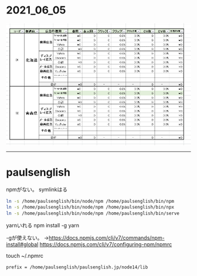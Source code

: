 # 2021_06_05

![image](https://github.com/nominalrune/wiki_project/raw/master/images/Sat_Jun_05_2021_1622870896858.png)

---
# paulsenglish 


npmがない。
symlinkはる

```sh
ln -s /home/paulsenglish/bin/node/npm /home/paulsenglish/bin/npm
ln -s /home/paulsenglish/bin/node/npm /home/paulsenglish/bin/npx
ln -s /home/paulsenglish/bin/node/npm /home/paulsenglish/bin/serve
```

yarnいれる
npm install -g yarn

-gが使えない。
→https://docs.npmjs.com/cli/v7/commands/npm-install#global
https://docs.npmjs.com/cli/v7/configuring-npm/npmrc


touch ~/.npmrc

```.npmrc
prefix = /home/paulsenglish/paulsenglish.jp/node14/lib
```
